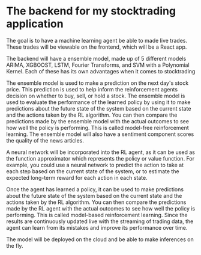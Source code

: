 # The backend for my stocktrading application

The goal is to have a machine learning agent be able to made live trades.
These trades will be viewable on the frontend, which will be a React app.


The backend will have a ensemble model, made up of 5 different models ARIMA, XGBOOST, LSTM, Fourier Transforms, and SVM with a Polynomial Kernel. Each of these has its own advantages when it comes to stocktrading

The ensemble model is used to make a prediction on the next day's stock price. This prediction is used to help inform the reinforcement agents decision on whether to buy, sell, or hold a stock. The ensemble model is used to evaluate the performance of the learned policy by using it to make predictions about the future state of the system based on the current state and the actions taken by the RL algorithm. You can then compare the predictions made by the ensemble model with the actual outcomes to see how well the policy is performing. This is called model-free reinforcement learning. The ensemble model will also have a sentiment component scores the quality of the news articles. 

A neural network will be incorporated into the RL agent, as it can be used as the function approximator which represents the policy or value function. For example, you could use a neural network to predict the action to take at each step based on the current state of the system, or to estimate the expected long-term reward for each action in each state.

Once the agent has learned a policy, it can be used to make predictions about the future state of the system based on the current state and the actions taken by the RL algorithm. You can then compare the predictions made by the RL agent with the actual outcomes to see how well the policy is performing. This is called model-based reinforcement learning. Since the results are continuously updated live with the streaming of trading data, the agent can learn from its mistakes and improve its performance over time.

The model will be deployed on the cloud and be able to make inferences on the fly. 



